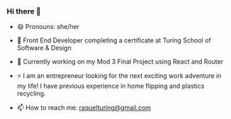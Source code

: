 ### Hi there 👋

- 😄 Pronouns: she/her 

- 🌱 Front End Developer completing a certificate at Turing School of Software & Design

- 🔭 Currently working on my Mod 3 Final Project using React and Router

- ⚡ I am an entrepreneur looking for the next exciting work adventure in my life!  I have previous experience in home flipping and plastics recycling.  

- 📫 How to reach me: raquelturing@gmail.com

